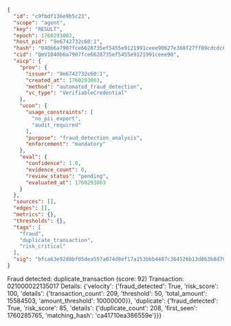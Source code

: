 ```json
{
  "id": "c9fbdf136e9b5c23",
  "scope": "agent",
  "key": "RESULT",
  "epoch": 1760293003,
  "host_pid": "9e6742732c60:1",
  "hash": "040b6a7907fce6628735ef5455e9121991ceee90627e368f27ff09cdcdc654b4",
  "cid": "QmV1040b6a7907fce6628735ef5455e9121991ceee90",
  "aicp": {
    "prov": {
      "issuer": "9e6742732c60:1",
      "created_at": 1760293003,
      "method": "automated_fraud_detection",
      "vc_type": "VerifiableCredential"
    },
    "ucon": {
      "usage_constraints": [
        "no_pii_export",
        "audit_required"
      ],
      "purpose": "fraud_detection_analysis",
      "enforcement": "mandatory"
    },
    "eval": {
      "confidence": 1.0,
      "evidence_count": 0,
      "review_status": "pending",
      "evaluated_at": 1760293003
    }
  },
  "sources": [],
  "edges": [],
  "metrics": {},
  "thresholds": {},
  "tags": [
    "fraud",
    "duplicate_transaction",
    "risk_critical"
  ],
  "sig": "bfca63e92d8bf05dea557a074d8ef17a153bbb4487c364526b13d8b3b8d70e5d"
}
```

Fraud detected: duplicate_transaction (score: 92)
Transaction: 021000022135017
Details: {'velocity': {'fraud_detected': True, 'risk_score': 100, 'details': {'transaction_count': 209, 'threshold': 50, 'total_amount': 15584503, 'amount_threshold': 10000000}}, 'duplicate': {'fraud_detected': True, 'risk_score': 85, 'details': {'duplicate_count': 208, 'first_seen': 1760285765, 'matching_hash': 'ca41710ea386559e'}}}